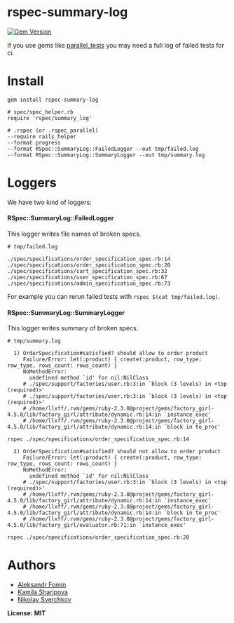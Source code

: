 # rspec-summary-log
[![Gem Version](https://badge.fury.io/rb/rspec-summary-log.svg)](https://rubygems.org/gems/rspec-summary-log)

If you use gems like [parallel_tests](https://github.com/grosser/parallel_tests) you may need a full log of failed tests for ci.

Install
=======
```
gem install rspec-summary-log

# spec/spec_helper.rb
require 'rspec/summary_log'

# .rspec (or .rspec_parallel)
--require rails_helper
--format progress
--format RSpec::SummaryLog::FailedLogger --out tmp/failed.log
--format RSpec::SummaryLog::SummaryLogger --out tmp/summary.log
```

Loggers
=======
We have two kind of loggers:

#### RSpec::SummaryLog::FailedLogger

This logger writes file names of broken specs.

```
# tmp/failed.log

./spec/specifications/order_specification_spec.rb:14
./spec/specifications/order_specification_spec.rb:20
./spec/specifications/cart_specification_spec.rb:32
./spec/specifications/user_specification_spec.rb:67
./spec/specifications/admin_specification_spec.rb:73
```

For example you can rerun failed tests with `rspec $(cat tmp/failed.log)`.

#### RSpec::SummaryLog::SummaryLogger

This logger writes summary of broken specs.

```
# tmp/summary.log

  1) OrderSpecification#satisfied? should allow to order product
     Failure/Error: let(:product) { create(:product, row_type: row_type, rows_count: rows_count) }
     NoMethodError:
       undefined method `id' for nil:NilClass
     # ./spec/support/factories/user.rb:3:in `block (3 levels) in <top (required)>'
     # ./spec/support/factories/user.rb:3:in `block (3 levels) in <top (required)>'
     # /home/llxff/.rvm/gems/ruby-2.3.0@project/gems/factory_girl-4.5.0/lib/factory_girl/attribute/dynamic.rb:14:in `instance_exec'
     # /home/llxff/.rvm/gems/ruby-2.3.0@project/gems/factory_girl-4.5.0/lib/factory_girl/attribute/dynamic.rb:14:in `block in to_proc'

rspec ./spec/specifications/order_specification_spec.rb:14

  2) OrderSpecification#satisfied? should not allow to order product
     Failure/Error: let(:product) { create(:product, row_type: row_type, rows_count: rows_count) }
     NoMethodError:
       undefined method `id' for nil:NilClass
     # ./spec/support/factories/user.rb:3:in `block (3 levels) in <top (required)>'
     # /home/llxff/.rvm/gems/ruby-2.3.0@project/gems/factory_girl-4.5.0/lib/factory_girl/attribute/dynamic.rb:14:in `instance_exec'
     # /home/llxff/.rvm/gems/ruby-2.3.0@project/gems/factory_girl-4.5.0/lib/factory_girl/attribute/dynamic.rb:14:in `block in to_proc'
     # /home/llxff/.rvm/gems/ruby-2.3.0@project/gems/factory_girl-4.5.0/lib/factory_girl/evaluator.rb:71:in `instance_exec'

rspec ./spec/specifications/order_specification_spec.rb:20
```

Authors
=======

- [Aleksandr Fomin](http://github.com/llxff)
- [Kamila Sharipova](https://github.com/kamsharipova)
- [Nikolay Sverchkov](https://github.com/ssnikolay)

**License: MIT**
